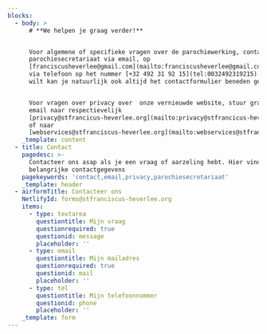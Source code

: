 ```yaml
---
blocks:
  - body: >
      # **We helpen je graag verder!**


      Voor algemene of specifieke vragen over de parochiewerking, contacteer ons
      parochiesecretariaat via email, op
      [franciscusheverlee@gmail.com](mailto:franciscusheverlee@gmail.com) of 
      via telefoon op het nummer [+32 492 31 92 15](tel:0032492319215). Als je
      wilt kan je natuurlijk ook altijd het contactformulier beneden gebruiken.


      Voor vragen over privacy over  onze vernieuwde website, stuur graag een
      email naar respectievelijk
      [privacy@stfrancicus-heverlee.org](mailto:privacy@stfrancicus-heverlee.org)
      of naar
      [webservices@stfranciscus-heverlee.org](mailto:webservices@stfranciscus-heverlee.org).
    _template: content
  - title: Contact
    pagedesc: >-
      Contacteer ons asap als je een vraag of aarzeling hebt. Hier vind je alle
      belangrijke contactgegevens
    pagekeywords: 'contact,email,privacy,parochiesecretariaat'
    _template: header
  - airformTitle: Contacteer ons
    NetlifyId: forms@stfranciscus-heverlee.org
    items:
      - type: textarea
        questiontitle: Mijn vraag
        questionrequired: true
        questionid: message
        placeholder: ''
      - type: email
        questiontitle: Mijn mailadres
        questionrequired: true
        questionid: mail
        placeholder: ''
      - type: tel
        questiontitle: Mijn telefoonnummer
        questionid: phone
        placeholder: ''
    _template: form
---
```


